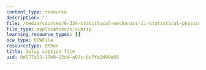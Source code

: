 ```yaml
---
content_type: resource
description: ''
file: /media/courses/8-334-statistical-mechanics-ii-statistical-physics-of-fields-spring-2014/0d577a3317b912d4a07c6c7fb2d99a50_1_dMnMLbIok.srt
file_type: application/x-subrip
learning_resource_types: []
ocw_type: OCWFile
resourcetype: Other
title: 3play caption file
uid: 0d577a33-17b9-12d4-a07c-6c7fb2d99a50
---
```

